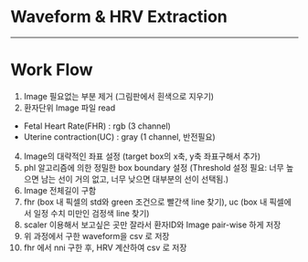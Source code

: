 # Waveform & HRV Extraction
-----

# Work Flow

1. Image 필요없는 부분 제거 (그림판에서 흰색으로 지우기)
2. 환자단위 Image 파일 read 
  - Fetal Heart Rate(FHR) : rgb (3 channel)
  - Uterine contraction(UC) : gray (1 channel, 반전필요)
4. Image의 대략적인 좌표 설정 (target box의 x축, y축 좌표구해서 추가)
5. phl 알고리즘에 의한 정밀한 box boundary 설정 (Threshold 설정 필요: 너무 높으면 남는 선이 거의 없고, 너무 낮으면 대부분의 선이 선택됨.)
6. Image 전체길이 구함
7. fhr (box 내 픽셀의 std와 green 조건으로 빨간색 line 찾기), uc (box 내 픽셀에서 일정 수치 미만인 검정색 line 찾기)
8. scaler 이용해서 보고싶은 곳만 잘라서 환자ID와 Image pair-wise 하게 저장
9. 위 과정에서 구한 waveform을 csv 로 저장
10. fhr 에서 nni 구한 후, HRV 계산하여 csv 로 저장
